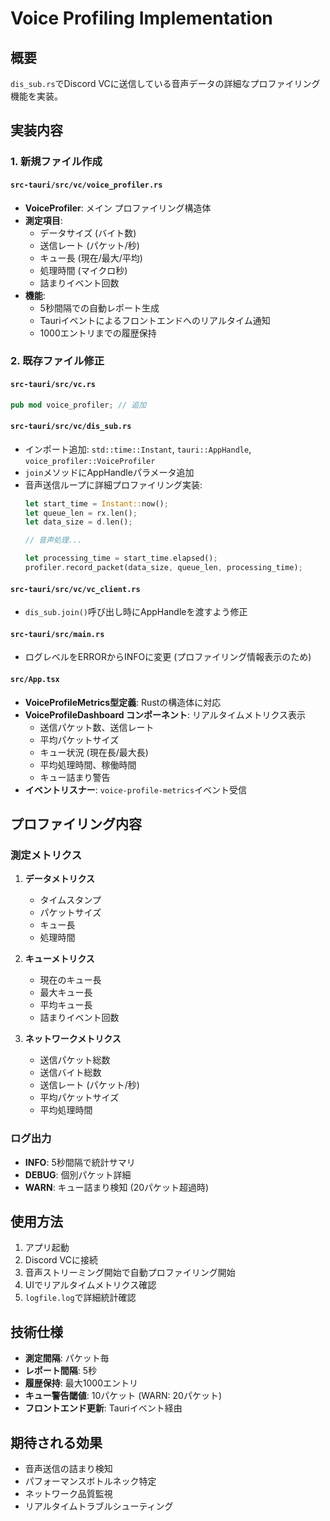 # Voice Profiling Implementation

## 概要
`dis_sub.rs`でDiscord VCに送信している音声データの詳細なプロファイリング機能を実装。

## 実装内容

### 1. 新規ファイル作成

#### `src-tauri/src/vc/voice_profiler.rs`
- **VoiceProfiler**: メイン プロファイリング構造体
- **測定項目**:
  - データサイズ (バイト数)
  - 送信レート (パケット/秒)
  - キュー長 (現在/最大/平均)
  - 処理時間 (マイクロ秒)
  - 詰まりイベント回数
- **機能**:
  - 5秒間隔での自動レポート生成
  - Tauriイベントによるフロントエンドへのリアルタイム通知
  - 1000エントリまでの履歴保持

### 2. 既存ファイル修正

#### `src-tauri/src/vc.rs`
```rust
pub mod voice_profiler; // 追加
```

#### `src-tauri/src/vc/dis_sub.rs`
- インポート追加: `std::time::Instant`, `tauri::AppHandle`, `voice_profiler::VoiceProfiler`
- `join`メソッドにAppHandleパラメータ追加
- 音声送信ループに詳細プロファイリング実装:
  ```rust
  let start_time = Instant::now();
  let queue_len = rx.len();
  let data_size = d.len();
  
  // 音声処理...
  
  let processing_time = start_time.elapsed();
  profiler.record_packet(data_size, queue_len, processing_time);
  ```

#### `src-tauri/src/vc/vc_client.rs`
- `dis_sub.join()`呼び出し時にAppHandleを渡すよう修正

#### `src-tauri/src/main.rs`
- ログレベルをERRORからINFOに変更 (プロファイリング情報表示のため)

#### `src/App.tsx`
- **VoiceProfileMetrics型定義**: Rustの構造体に対応
- **VoiceProfileDashboard コンポーネント**: リアルタイムメトリクス表示
  - 送信パケット数、送信レート
  - 平均パケットサイズ
  - キュー状況 (現在長/最大長)
  - 平均処理時間、稼働時間
  - キュー詰まり警告
- **イベントリスナー**: `voice-profile-metrics`イベント受信

## プロファイリング内容

### 測定メトリクス
1. **データメトリクス**
   - タイムスタンプ
   - パケットサイズ
   - キュー長
   - 処理時間

2. **キューメトリクス**
   - 現在のキュー長
   - 最大キュー長
   - 平均キュー長
   - 詰まりイベント回数

3. **ネットワークメトリクス**
   - 送信パケット総数
   - 送信バイト総数
   - 送信レート (パケット/秒)
   - 平均パケットサイズ
   - 平均処理時間

### ログ出力
- **INFO**: 5秒間隔で統計サマリ
- **DEBUG**: 個別パケット詳細
- **WARN**: キュー詰まり検知 (20パケット超過時)

## 使用方法

1. アプリ起動
2. Discord VCに接続
3. 音声ストリーミング開始で自動プロファイリング開始
4. UIでリアルタイムメトリクス確認
5. `logfile.log`で詳細統計確認

## 技術仕様

- **測定間隔**: パケット毎
- **レポート間隔**: 5秒
- **履歴保持**: 最大1000エントリ
- **キュー警告閾値**: 10パケット (WARN: 20パケット)
- **フロントエンド更新**: Tauriイベント経由

## 期待される効果

- 音声送信の詰まり検知
- パフォーマンスボトルネック特定
- ネットワーク品質監視
- リアルタイムトラブルシューティング